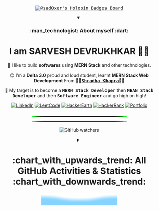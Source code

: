 <div align = "center">

<!-- @sad0xer's Holopin Board -->

<kbd>[![@sad0xer's Holopin Badges Board](https://holopin.me/sad0xer)](https://holopin.io/@sad0xer)</kbd>
<br>

<!-- About Me -->
<details open>
<summary><h3>:man_technologist: About myself :dart:</h3></summary>

# I am SARVESH DEVRUKHKAR :wave::smiley:

🌟 I like to build **softwares** using **MERN Stack** and other technologies.

:wink: I’m a **Delta 3.0** proud and loud student, learnt **MERN Stack Web Development** From :woman_teacher:<kbd>[**Shradha Khapra**](https://www.linkedin.com/in/shradha-khapra)</kbd>:woman_teacher:

🎯 My target is to become a <kbd>**MERN Stack Developer**</kbd> then <kbd>**MEAN Stack Developer**</kbd> and then <kbd>**Software Engineer**</kbd> and go high on high!

</details>

[![LinkedIn](https://img.shields.io/badge/LinkedIn-0077B5?style=for-the-badge)](https://www.linkedin.com/in/sarveshdevrukhkar)
[![LeetCode](https://img.shields.io/badge/-LeetCode-FFA116?style=for-the-badge&logo=LeetCode&logoColor=black)](https://leetcode.com/SAD0XER)
[![HackerEarth](https://img.shields.io/badge/HackerEarth-%232C3454.svg?&style=for-the-badge&logo=HackerEarth&logoColor=Blue)](https://www.hackerearth.com/@SAD0XER)
[![HackerRank](https://img.shields.io/badge/-Hackerrank-2EC866?style=for-the-badge&logo=HackerRank&logoColor=black&txtColor=black)](https://www.hackerrank.com/profile/SAD0XER)
[![Portfolio](https://img.shields.io/badge/My_Portfolio-5A0D84?style=for-the-badge&logo=About.me&logoColor=white)](https://sad0xer.github.io)

<!-- Green Line SVG -->
![Green Line gif](Green%20Line.gif)
![Green Line gif](Green%20Line.gif)

<!-- Profile View Count Badge -->
![GitHub watchers](https://img.shields.io/github/watchers/SAD0XER/SAD0XER?style=for-the-badge&logo=github&logoSize=auto&label=Profile%20View%20Count&labelColor=black&color=white&cacheSeconds=1000)

<!-- All GitHub Statistics -->
<details align = "center">
  <summary><h1>:chart_with_upwards_trend: All GitHub Activities & Statistics :chart_with_downwards_trend:</h1></summary>

<!-- GitHub Statistics -->
<details align = "center">
  <summary><h2>GitHub :bar_chart: Activities</h2></summary>

<!-- GitHub Readme Streak Stats @DenverCoder1-->

[![GitHub Readme Streak Statistics](https://github-readme-streak-stats-sad0xer.vercel.app?user=sad0xer&theme=highcontrast&hide_border=true&stroke=FFFFFF&border=FF0000&ring=FF0000&fire=FF0000&currStreakNum=FFFFFF&sideNums=FFFFFF&currStreakLabel=FF0000&sideLabels=FF0000&dates=BBBBBB&background=FFFFFF00&border_radius=100&mode=weekly)](https://git.io/streak-stats)

<!-- GitHub Stats -->

[![SAD0XER's GitHub | Stats](https://stats.quine.sh/SAD0XER/github?theme=dark)](https://quine.sh?utm_source=widgets&utm_campaign=SAD0XER)

<!-- Github Statistics by Casper -->

[![Github Statistics](http://github-profile-summary-cards.vercel.app/api/cards/stats?username=sad0xer&theme=github_dark)](https://github-profile-summary-cards.vercel.app/demo.html)

<!-- GitHub | Dependencies -->

[![SAD0XER's GitHub | Dependencies](https://stats.quine.sh/SAD0XER/dependencies?theme=dark)](https://quine.sh?utm_source=widgets&utm_campaign=SAD0XER)

<!--   GitHub Profile Summary Card by Casper -->

[![Github Profile Summary Card](http://github-profile-summary-cards.vercel.app/api/cards/profile-details?username=sad0xer&theme=github_dark)](https://github-profile-summary-cards.vercel.app/demo.html)

  </details>

<!-- Top Languages -->
<details align = "center">
  <summary><h2>Language :bar_chart: Statistics</h2></summary>

<!-- GitHub Top Languages by Repository @Casper-->

![Top Languages by Repository](http://github-profile-summary-cards.vercel.app/api/cards/repos-per-language?username=sad0xer&theme=github_dark)

<!-- GitHub Top Languages by Commit @Casper-->

![Languages by Commit](http://github-profile-summary-cards.vercel.app/api/cards/most-commit-language?username=sad0xer&theme=github_dark)

<!-- GitHub | Languages Over Time -->

[![SAD0XER's GitHub | Languages Over Time](https://stats.quine.sh/SAD0XER/languages-over-time?theme=dark)](https://quine.sh?utm_source=widgets&utm_campaign=SAD0XER)

</details>

<!-- GitHub Commit Statistics -->
<details align = "center">
  <summary><h2>Commit :bar_chart: Statistics</h2></summary>

  <!-- GitHub Commit Statistics @Casper-->

![GitHub Commit Statistics](http://github-profile-summary-cards.vercel.app/api/cards/productive-time?username=sad0xer&theme=github_dark&utcOffset=5.30)

<!-- GitHub | Topics Over Time -->

[![SAD0XER's GitHub | Topics Over Time](https://stats.quine.sh/SAD0XER/topics-over-time?theme=dark)](https://quine.sh?utm_source=widgets&utm_campaign=SAD0XER)

  </details>
</details>

<!-- Wave SVG | Bottom Down Wave SVG -->
<img src = "Bottom_Down_Wave.svg" alt = "Bottom svg credit goes to user: BEPb">

</div>

<!-- ### Hi there 👋
**SAD0XER/SAD0XER** is a ✨ _special_ ✨ repository because its `README.md` (this file) appears on your GitHub profile.
Here are some ideas to get you started:
- 🔭 I’m currently working on ...
- 🌱 I’m currently learning ...
- 👯 I’m looking to collaborate on ...
- 🤔 I’m looking for help with ...
- 💬 Ask me about ...
- 📫 How to reach me: ...
- 😄 Pronouns: ...
- ⚡ Fun fact: ... -->
